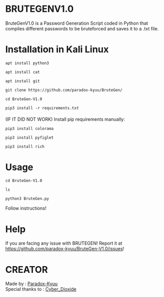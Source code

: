 # BRUTEGENV1.0

BruteGenV1.0 is a Password Generation Script coded in Python that compiles different passwords to be bruteforced and saves it to a .txt file.

# Installation in Kali Linux

    apt install python3
    
    apt install cat
    
    apt install git
    
    git clone https://github.com/paradox-kyuu/BruteGen/
    
    cd BruteGen-V1.0
    
    pip3 install -r requirements.txt 
    
####
(IF IT DID NOT WORK) 
Install pip requirements manually: 

    pip3 install colorama

    pip3 install pyfiglet

    pip3 install rich

# Usage
    cd BruteGen-V1.0

    ls

    python3 BruteGen.py

Follow instructions!

# Help
If you are facing any issue with BRUTEGEN! Report it at https://github.com/paradox-kyuu/BruteGen-V1.0/issues!


# CREATOR
Made by : [Paradox-Kyuu](https://github.com/paradox-kyuu/) <br>
Special thanks to : [Cyber_Dioxide](https://github.com/Cyber-Dioxide/)
